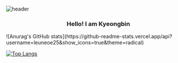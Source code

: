![header](https://capsule-render.vercel.app/api?type=waving&&color=gradient&height=100&section=header&fontSize=90)

<div align = "center">
<h3>Hello! I am Kyeongbin</h3>

<div align = "left">
![Anurag's GitHub stats](https://github-readme-stats.vercel.app/api?username=leuneoe25&show_icons=true&theme=radical)

[![Top Langs](https://github-readme-stats.vercel.app/api/top-langs/?username=leuneoe25&layout=compact)](https://github.com/anuraghazra/github-readme-stats)
